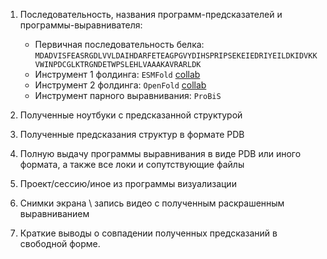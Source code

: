 1. Последовательность, названия программ-предсказателей и программы-выравнивателя:

    - Первичная последовательность белка: `MDADVISFEASRGDLVVLDAIHDARFETEAGPGVYDIHSPRIPSEKEIEDRIYEILDKIDVKKVWINPDCGLKTRGNDETWPSLEHLVAAAKAVRARLDK`
    - Инструмент 1 фолдинга: `ESMFold` [collab](https://colab.research.google.com/github/sokrypton/ColabFold/blob/main/ESMFold.ipynb#scrollTo=boFQEwsNQ4Qt)
    - Инструмент 2 фолдинга: `OpenFold` [collab](https://colab.research.google.com/github/sef43/openfold/blob/main/notebooks/OpenFold.ipynb)
    - Инструмент парного выравнивания: `ProBiS`

2. Полученные ноутбуки с предсказанной структурой

3. Полученные предсказания структур в формате PDB

4. Полную выдачу программы выравнивания в виде PDB или иного формата, а также все локи и сопутствующие файлы

5. Проект/сессию/иное из программы визуализации

6. Снимки экрана \ запись видео с полученным раскрашенным выравниванием

7. Краткие выводы о совпадении полученных предсказаний в свободной форме.
